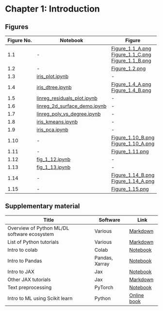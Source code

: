 
# Chapter 1: Introduction

## Figures

|Figure No. | Notebook | Figure |
|--|--|--|
| 1.1 | - | [Figure_1.1_A.png](https://github.com/probml/pml-book/blob/main/book1-figures/Figure_1.1_A.png)<br/>[Figure_1.1_C.png](https://github.com/probml/pml-book/blob/main/book1-figures/Figure_1.1_C.png)<br/>[Figure_1.1_B.png](https://github.com/probml/pml-book/blob/main/book1-figures/Figure_1.1_B.png)<br/> |
| 1.2 | - | [Figure_1.2.png](https://github.com/probml/pml-book/blob/main/book1-figures/Figure_1.2.png)<br/> |
| 1.3 | [iris_plot.ipynb](iris_plot.ipynb) | - |
| 1.4 | [iris_dtree.ipynb](iris_dtree.ipynb) | [Figure_1.4_A.png](https://github.com/probml/pml-book/blob/main/book1-figures/Figure_1.4_A.png)<br/>[Figure_1.4_B.png](https://github.com/probml/pml-book/blob/main/book1-figures/Figure_1.4_B.png)<br/> |
| 1.5 | [linreg_residuals_plot.ipynb](linreg_residuals_plot.ipynb) | - |
| 1.6 | [linreg_2d_surface_demo.ipynb](linreg_2d_surface_demo.ipynb) | - |
| 1.7 | [linreg_poly_vs_degree.ipynb](linreg_poly_vs_degree.ipynb) | - |
| 1.8 | [iris_kmeans.ipynb](iris_kmeans.ipynb) | - |
| 1.9 | [iris_pca.ipynb](iris_pca.ipynb) | - |
| 1.10 | - | [Figure_1.10_B.png](https://github.com/probml/pml-book/blob/main/book1-figures/Figure_1.10_B.png)<br/>[Figure_1.10_A.png](https://github.com/probml/pml-book/blob/main/book1-figures/Figure_1.10_A.png)<br/> |
| 1.11 | - | [Figure_1.11.png](https://github.com/probml/pml-book/blob/main/book1-figures/Figure_1.11.png)<br/> |
| 1.12 | [fig_1_12.ipynb](fig_1_12.ipynb) | - |
| 1.13 | [fig_1_13.ipynb](fig_1_13.ipynb) | - |
| 1.14 | - | [Figure_1.14_B.png](https://github.com/probml/pml-book/blob/main/book1-figures/Figure_1.14_B.png)<br/>[Figure_1.14_A.png](https://github.com/probml/pml-book/blob/main/book1-figures/Figure_1.14_A.png)<br/> |
| 1.15 | - | [Figure_1.15.png](https://github.com/probml/pml-book/blob/main/book1-figures/Figure_1.15.png)<br/> |
## Supplementary material
|Title|Software|Link|
-|-|-
|Overview of Python ML/DL software ecosystem|Various|[Markdown](https://github.com/probml/pyprobml/tree/master/notebooks/book1/01/tutorials/software.md)
|List of Python tutorials|Various|[Markdown](https://github.com/probml/pyprobml/tree/master/notebooks/book1/01/tutorials/python_tutorials.md)
|Intro to colab|Colab|[Notebook](https://colab.research.google.com/github/probml/probml-notebooks/blob/master/notebooks/colab_intro.ipynb)
|Intro to Pandas|Pandas, Xarray|[Notebook](https://colab.research.google.com/github/probml/probml-notebooks/blob/master/notebooks/pandas_intro.ipynb)
|Intro to JAX|Jax|[Notebook](https://colab.research.google.com/github/probml/probml-notebooks/blob/master/notebooks/jax_intro.ipynb)
|Other JAX tutorials|Jax|[Markdown](https://github.com/probml/pyprobml/tree/master/notebooks/book1/01/tutorials/jax_tutorials.md)
|Text preprocessing|PyTorch|[Notebook](https://colab.research.google.com/github/probml/probml-notebooks/blob/master/notebooks/text_preproc_torch.ipynb)
|Intro to ML using Scikit learn|Python|[Online book](https://inria.github.io/scikit-learn-mooc/)
